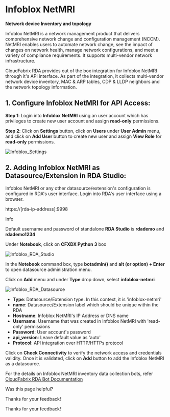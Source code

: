  



Infoblox NetMRI
===============

**Network device Inventory and topology**

Infoblox NetMRI is a network management product that delivers comprehensive network change and configuration management (NCCM). NetMRI enables users to automate network change, see the impact of changes on network health, manage network configurations, and meet a variety of compliance requirements. It supports multi-vendor network infrastructure.

CloudFabrix RDA provides out of the box integration for Infoblox NetMRI through it's API interface. As part of the integration, it collects multi-vendor network device inventory, MAC & ARP tables, CDP & LLDP neighbors and the network topology information.

****1\. Configure Infoblox NetMRI for API Access:****
-----------------------------------------------------

**Step 1**: Login into **Infoblox NetMRI** using an user account which has privileges to create new user account and assign **read-only** permissions.

**Step 2**: Click on **Settings** button, click on **Users** under **User Admin** menu, and click on **Add User** button to create new user and assign **View Role** for **read-only** permissions.

![Infoblox_Settings](https://bot-docs.cloudfabrix.io/images/rda_integrations/infobloxnetmri/infobloxnetmri_infoblox1.png)

****2\. Adding Infoblox NetMRI as Datasource/Extension in RDA Studio:****
-------------------------------------------------------------------------

Infoblox NetMRI or any other datasource/extension's configuration is configured in RDA's user interface. Login into RDA's user interface using a browser.

https://\[rda-ip-address\]:9998

Info

Default username and password of standalone **RDA Studio** is **rdademo** and **rdademo1234**

Under **Notebook**, click on **CFXDX Python 3** box

![Infoblox_RDA_Studio](https://bot-docs.cloudfabrix.io/images/rda_integrations/infobloxnetmri/infobloxnetmri_launcher3.png)

In the **Notebook** command box, type **botadmin()** and **alt (or option) + Enter** to open datasource administration menu.

Click on **Add** menu and under **Type** drop down, select **infoblox-netmri**

![Infoblox_RDA_Datasource](https://bot-docs.cloudfabrix.io/images/rda_integrations/infobloxnetmri/infobloxnetmri_infobloxnetmri.png)

*   **Type**: Datasource/Extension type. In this context, it is 'infoblox-netmri'
*   **name**: Datasource/Extension label which should be unique within the RDA
*   **Hostname**: Infoblox NetMRI's IP Address or DNS name
*   **Username**: Username that was created in Infoblox NetMRI with 'read-only' permissions
*   **Password**: User account's password
*   **api\_version**: Leave default value as 'auto'
*   **Protocol**: API integration over HTTP/HTTPs protocol

Click on **Check Connectivity** to verify the network access and credentials validity. Once it is validated, click on **Add** button to add the Infoblox NetMRI as a datasource.

For the details on Infoblox NetMRI inventory data collection bots, refer [CloudFabrix RDA Bot Documentation](https://bot-docs.cloudfabrix.io/Extensions/extensions_F_K/#extension-infoblox-netmri "CloudFabrix RDA Bot Documentation")

Was this page helpful?

Thanks for your feedback!

Thanks for your feedback!
